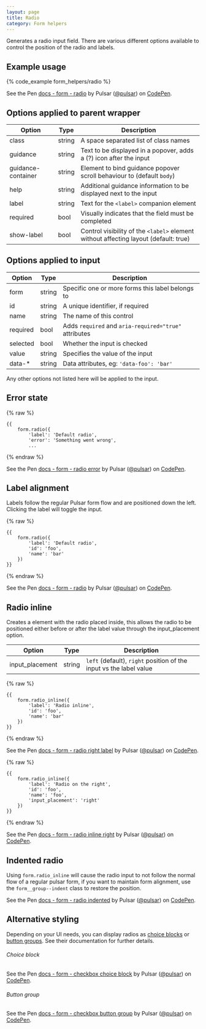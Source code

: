 ```yaml
---
layout: page
title: Radio
category: Form helpers
---
```


Generates a radio input field. There are various different options available to control the position of the radio and labels.

## Example usage

{% code_example form_helpers/radio %}

<p data-height="80" data-theme-id="24005" data-slug-hash="ORXrEo" data-default-tab="result" data-user="pulsar" data-embed-version="2" class="codepen">See the Pen <a href="http://codepen.io/pulsar/pen/ORXrEo/">docs - form - radio</a> by Pulsar (<a href="http://codepen.io/pulsar">@pulsar</a>) on <a href="http://codepen.io">CodePen</a>.</p><script async src="//assets.codepen.io/assets/embed/ei.js"></script>

## Options applied to parent wrapper

Option     | Type   | Description
---------- | ------ | ------------------------------------------------------------
class      | string | A space separated list of class names
guidance   | string | Text to be displayed in a popover, adds a (?) icon after the input
guidance-container | string | Element to bind guidance popover scroll behaviour to (default `body`)
help       | string | Additional guidance information to be displayed next to the input
label      | string  | Text for the `<label>` companion element
required   | bool   | Visually indicates that the field must be completed
show-label | bool | Control visibility of the `<label>` element without affecting layout (default: true)

## Options applied to input

Option   | Type   | Description
-------- | ------ | ------------------------------------------------------------
form     | string | Specific one or more forms this label belongs to
id       | string | A unique identifier, if required
name     | string | The name of this control
required | bool   | Adds `required` and `aria-required="true"` attributes
selected | bool   | Whether the input is checked
value    | string | Specifies the value of the input
data-*   | string | Data attributes, eg: `'data-foo': 'bar'`

Any other options not listed here will be applied to the input.

## Error state

{% raw %}
```twig
{{
    form.radio({
        'label': 'Default radio',
        'error': 'Something went wrong',
        ...
```
{% endraw %}

<p data-height="95" data-theme-id="24005" data-slug-hash="NRANKk" data-default-tab="result" data-user="pulsar" data-embed-version="2" class="codepen">See the Pen <a href="http://codepen.io/pulsar/pen/NRANKk/">docs - form - radio error</a> by Pulsar (<a href="http://codepen.io/pulsar">@pulsar</a>) on <a href="http://codepen.io">CodePen</a>.</p><script async src="//assets.codepen.io/assets/embed/ei.js"></script>

## Label alignment

Labels follow the regular Pulsar form flow and are positioned down the left. Clicking the label will toggle the input.

{% raw %}
```twig
{{
    form.radio({
        'label': 'Default radio',
        'id': 'foo',
        'name': 'bar'
    })
}}
```
{% endraw %}

<p data-height="80" data-theme-id="24005" data-slug-hash="ORXrEo" data-default-tab="result" data-user="pulsar" data-embed-version="2" class="codepen">See the Pen <a href="http://codepen.io/pulsar/pen/ORXrEo/">docs - form - radio</a> by Pulsar (<a href="http://codepen.io/pulsar">@pulsar</a>) on <a href="http://codepen.io">CodePen</a>.</p><script async src="//assets.codepen.io/assets/embed/ei.js"></script>

## Radio inline

Creates a <label> element with the radio placed inside, this allows the radio to be positioned either before or after the label value through the input_placement option.

Option          | Type | Description
--------------- | ------ | -------------------------------
input_placement | string | `left` (default), `right` position of the input vs the label value

{% raw %}
```twig
{{
    form.radio_inline({
        'label': 'Radio inline',
        'id': 'foo',
        'name': 'bar'
    })
}}
```
{% endraw %}

<p data-height="75" data-theme-id="24005" data-slug-hash="XjKdjR" data-default-tab="result" data-user="pulsar" data-embed-version="2" class="codepen">See the Pen <a href="http://codepen.io/pulsar/pen/XjKdjR/">docs - form - radio right label</a> by Pulsar (<a href="http://codepen.io/pulsar">@pulsar</a>) on <a href="http://codepen.io">CodePen</a>.</p><script async src="//assets.codepen.io/assets/embed/ei.js"></script>

{% raw %}
```twig
{{
    form.radio_inline({
        'label': 'Radio on the right',
        'id': 'foo',
        'name': 'foo',
        'input_placement': 'right'
    })
}}
```
{% endraw %}

<p data-height="75" data-theme-id="24005" data-slug-hash="BLzKoZ" data-default-tab="result" data-user="pulsar" data-embed-version="2" class="codepen">See the Pen <a href="http://codepen.io/pulsar/pen/BLzKoZ/">docs - form - radio inline right</a> by Pulsar (<a href="http://codepen.io/pulsar">@pulsar</a>) on <a href="http://codepen.io">CodePen</a>.</p><script async src="//assets.codepen.io/assets/embed/ei.js"></script>

## Indented radio

Using `form.radio_inline` will cause the radio input to not follow the normal flow of a regular pulsar form, if you want to maintain form alignment, use the `form__group--indent` class to restore the position.

<p data-height="160" data-theme-id="24005" data-slug-hash="LRkNxm" data-default-tab="result" data-user="pulsar" data-embed-version="2" class="codepen">See the Pen <a href="http://codepen.io/pulsar/pen/LRkNxm/">docs - form - radio indented</a> by Pulsar (<a href="http://codepen.io/pulsar">@pulsar</a>) on <a href="http://codepen.io">CodePen</a>.</p><script async src="//assets.codepen.io/assets/embed/ei.js"></script>

## Alternative styling

Depending on your UI needs, you can display radios as [choice blocks](/choice.md) or [button groups](/form-button_group.md). See their documentation for further details.

###### Choice block

<p data-height="180" data-theme-id="24005" data-slug-hash="YGWqVJ" data-default-tab="result" data-user="pulsar" data-embed-version="2" class="codepen">See the Pen <a href="http://codepen.io/pulsar/pen/amNRyY/">docs - form - checkbox choice block</a> by Pulsar (<a href="http://codepen.io/pulsar">@pulsar</a>) on <a href="http://codepen.io">CodePen</a>.</p><script async src="//assets.codepen.io/assets/embed/ei.js"></script>

###### Button group

<p data-height="70" data-theme-id="24005" data-slug-hash="bwZpRG" data-default-tab="result" data-user="pulsar" data-embed-version="2" class="codepen">See the Pen <a href="http://codepen.io/pulsar/pen/jrqZpy/">docs - form - checkbox button group</a> by Pulsar (<a href="http://codepen.io/pulsar">@pulsar</a>) on <a href="http://codepen.io">CodePen</a>.</p><script async src="//assets.codepen.io/assets/embed/ei.js"></script>
